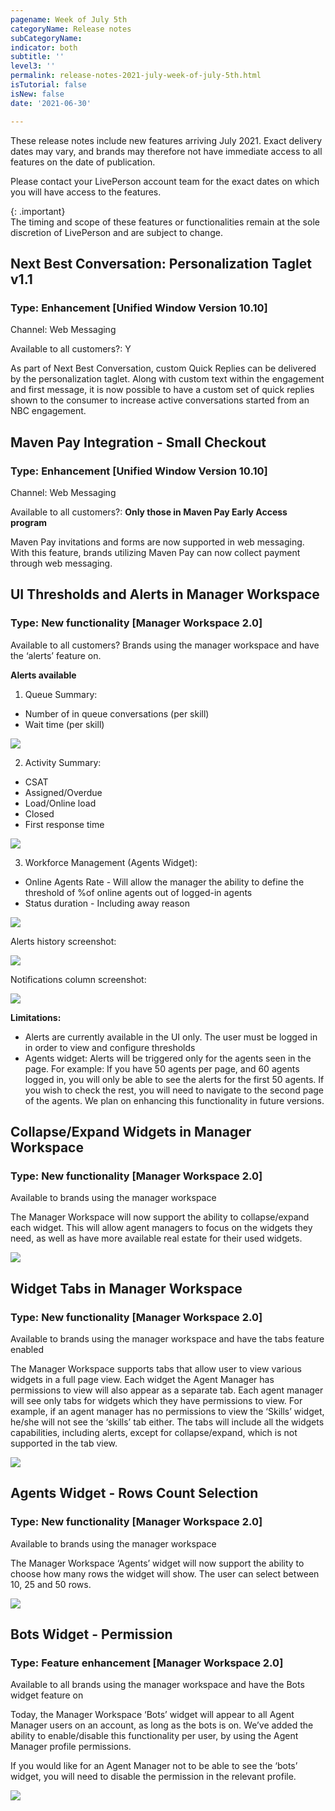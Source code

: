 ```yaml
---
pagename: Week of July 5th
categoryName: Release notes
subCategoryName: 
indicator: both
subtitle: ''
level3: ''
permalink: release-notes-2021-july-week-of-july-5th.html
isTutorial: false
isNew: false
date: '2021-06-30'

---
```


These release notes include new features arriving July 2021. Exact delivery dates may vary, and brands may therefore not have immediate access to all features on the date of publication.

Please contact your LivePerson account team for the exact dates on which you will have access to the features.

{: .important}  
The timing and scope of these features or functionalities remain at the sole discretion of LivePerson and are subject to change.

## Next Best Conversation: Personalization Taglet v1.1
### Type: Enhancement [Unified Window Version 10.10]

Channel: Web Messaging

Available to all customers?: Y

As part of Next Best Conversation, custom Quick Replies can be delivered by the personalization taglet. Along with custom text within the engagement and first message, it is now possible to have a custom set of quick replies shown to the consumer to increase active conversations started from an NBC engagement.

## Maven Pay Integration - Small Checkout
### Type: Enhancement [Unified Window Version 10.10]

Channel: Web Messaging

Available to all customers?: **Only those in Maven Pay Early Access program**

Maven Pay invitations and forms are now supported in web messaging. With this feature, brands utilizing Maven Pay can now collect payment through web messaging.

## UI Thresholds and Alerts in Manager Workspace
### Type: New functionality [Manager Workspace 2.0]

Available to all customers? Brands using the manager workspace and have the ‘alerts’ feature on.

**Alerts available**
1. Queue Summary: 
* Number of in queue conversations (per skill)
* Wait time (per skill)
 

![](img/MW-july-5-1.png)
 
2. Activity Summary:
* CSAT
* Assigned/Overdue
* Load/Online load
* Closed
* First response time

![](img/MW-july-5-2.png)
 
 
3. Workforce Management (Agents Widget):
* Online Agents Rate - Will allow the manager the ability to define the threshold of %of online agents out of logged-in agents 
* Status duration - Including away reason

![](img/MW-july-5-3.png)

Alerts history screenshot:
 
![](img/MW-july-5-4.png)
 
 
Notifications column screenshot:

![](img/MW-july-5-5.png)
 
**Limitations:** 
* Alerts are currently available in the UI only. The user must be logged in in order to view and configure thresholds
* Agents widget: Alerts will be triggered only for the agents seen in the page. For example: If you have 50 agents per page, and 60 agents logged in, you will only be able to see the alerts for the first 50 agents. If you wish to check the rest, you will need to navigate to the second page of the agents. We plan on enhancing this functionality in future versions.


## Collapse/Expand Widgets in Manager Workspace
### Type: New functionality [Manager Workspace 2.0]

Available to brands using the manager workspace

The Manager Workspace will now support the ability to collapse/expand each widget. This will allow agent managers to focus on the widgets they need, as well as have more available real estate for their used widgets.

![](img/MW-july-5-6.png)

## Widget Tabs in Manager Workspace
### Type: New functionality [Manager Workspace 2.0]

Available to brands using the manager workspace and have the tabs feature enabled

The Manager Workspace supports tabs that allow user to view various widgets in a full page view. Each widget the Agent Manager has permissions to view will  also appear as a separate tab. Each agent manager will see only tabs for widgets which they have permissions to view. For example, if an agent manager has no permissions to view the ‘Skills’ widget, he/she will not see the ‘skills’ tab either.
The tabs will include all the widgets capabilities, including alerts, except for collapse/expand, which is not supported in the tab view.

![](img/MW-july-5-7.png)

## Agents Widget - Rows Count Selection
### Type: New functionality [Manager Workspace 2.0]

Available to brands using the manager workspace 

The Manager Workspace ‘Agents’ widget will now support the ability to choose how many rows the widget will show. The user can select between 10, 25 and 50 rows.

![](img/MW-july-5-8.png)

## Bots Widget - Permission
### Type: Feature enhancement [Manager Workspace 2.0]

Available to all brands using the manager workspace and have the Bots widget feature on 

Today, the Manager Workspace ‘Bots’ widget will appear to all Agent Manager users on an account, as long as the bots is on. We’ve added the ability to enable/disable this functionality per user, by using the Agent Manager profile permissions.

If you would like for an Agent Manager not to be able to see the ‘bots’ widget, you will need to disable the permission in the relevant profile.

 ![](img/MW-july-5-9.png)

